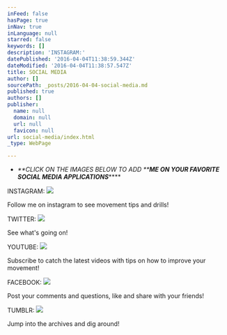 ```yaml
---
inFeed: false
hasPage: true
inNav: true
inLanguage: null
starred: false
keywords: []
description: 'INSTAGRAM:'
datePublished: '2016-04-04T11:38:59.344Z'
dateModified: '2016-04-04T11:38:57.547Z'
title: SOCIAL MEDIA
author: []
sourcePath: _posts/2016-04-04-social-media.md
published: true
authors: []
publisher:
  name: null
  domain: null
  url: null
  favicon: null
url: social-media/index.html
_type: WebPage

---
```

* _**CLICK ON THE IMAGES BELOW TO ADD ****ME ON YOUR FAVORITE SOCIAL MEDIA APPLICATIONS**_****

INSTAGRAM:
![](https://the-grid-user-content.s3-us-west-2.amazonaws.com/3ede4ba8-c08b-45ac-8da4-ea959e953e39.png)

Follow me on instagram to see movement tips and drills! 

TWITTER:
![](https://the-grid-user-content.s3-us-west-2.amazonaws.com/9650663a-6c68-4b4d-a115-9fb42db167c9.png)

See what's going on!

YOUTUBE:
![](https://the-grid-user-content.s3-us-west-2.amazonaws.com/75d6c9ee-70bb-449a-9a75-fbe464cfc196.png)

Subscribe to catch the latest videos with tips on how to improve your movement!

FACEBOOK:
![](https://the-grid-user-content.s3-us-west-2.amazonaws.com/fc580388-9918-4dae-843e-cdeb6fe92190.png)

Post your comments and questions, like and share with your friends!

TUMBLR:
![](https://the-grid-user-content.s3-us-west-2.amazonaws.com/b7f2b34f-95ba-42bd-a6ae-b094fd1bfb9d.png)

Jump into the archives and dig around!